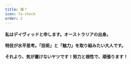 ```yaml
---
title: 誰？
icon: fa-check
order: 2
---
```


<h4>
私はデイヴィッドと申します。オーストラリアの出身。<br>
<br>
特技が水平思考。「技術」と「魅力」を取り組みたい大人です。<br>
<br>
それより、気が置けないヤツです！努力と根性で、頑張ります！
</h4>